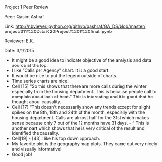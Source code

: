 Project 1 Peer Review

Peer: Qasim Ashraf

Link: http://nbviewer.ipython.org/github/qashraf/GA_DS/blob/master/
project/311%20Data%20Project%201%20final.ipynb

Reviewer: E.K. 

Date: 3/1/2015


- It might be a good idea to indicate objective of the analysis and data source at the top.
- I like “Calls per Agency” chart. It is a good start.
- It would be nice to put the legend outside of charts.
- Time series charts are nice.
- Cell [15] “So this shows that there are more calls during the winter especially from the housing department. This is because people call to complain about lack of heat.” This is interesting and it is good that he thought about causality.
- Cell [17] “This doesn't necessarily show any trends except for slight spikes on the 8th, 18th and 24th of the month, especially with the housing department. Calls are almost half for the 31st which makes sense because only 7 out of the 12 months have 31 days. - “ This is another part which shows that he is very critical of the result and identified the causality.
- Cell[19] - [43] I like his top down approach.
- My favorite plot is the geography map plots. They came out very nicely and visually informative!
- Good job!
